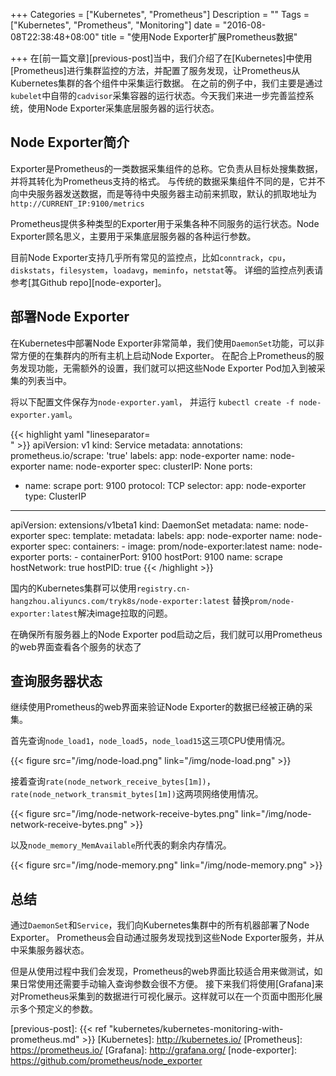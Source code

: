 +++
Categories = ["Kubernetes", "Prometheus"]
Description = ""
Tags = ["Kubernetes", "Prometheus", "Monitoring"]
date = "2016-08-08T22:38:48+08:00"
title = "使用Node Exporter扩展Prometheus数据"

+++
在[前一篇文章][previous-post]当中，我们介绍了在[Kubernetes]中使用[Prometheus]进行集群监控的方法，并配置了服务发现，让Prometheus从Kubernetes集群的各个组件中采集运行数据。
在之前的例子中，我们主要是通过`kubelet`中自带的`cadvisor`采集容器的运行状态。今天我们来进一步完善监控系统，使用Node Exporter采集底层服务器的运行状态。

## Node Exporter简介

Exporter是Prometheus的一类数据采集组件的总称。它负责从目标处搜集数据，并将其转化为Prometheus支持的格式。
与传统的数据采集组件不同的是，它并不向中央服务器发送数据，而是等待中央服务器主动前来抓取，默认的抓取地址为`http://CURRENT_IP:9100/metrics`

Prometheus提供多种类型的Exporter用于采集各种不同服务的运行状态。Node Exporter顾名思义，主要用于采集底层服务器的各种运行参数。

目前Node Exporter支持几乎所有常见的监控点，比如`conntrack`，`cpu`，`diskstats`，`filesystem`，`loadavg`，`meminfo`，`netstat`等。
详细的监控点列表请参考[其Github repo][node-exporter]。

## 部署Node Exporter

在Kubernetes中部署Node Exporter非常简单，我们使用`DaemonSet`功能，可以非常方便的在集群内的所有主机上启动Node Exporter。
在配合上Prometheus的服务发现功能，无需额外的设置，我们就可以把这些Node Exporter Pod加入到被采集的列表当中。

将以下配置文件保存为`node-exporter.yaml`， 并运行 `kubectl create -f node-exporter.yaml`。

{{< highlight yaml "lineseparator=<br>" >}}
apiVersion: v1
kind: Service
metadata:
  annotations:
    prometheus.io/scrape: 'true'
  labels:
    app: node-exporter
    name: node-exporter
  name: node-exporter
spec:
  clusterIP: None
  ports:
  - name: scrape
    port: 9100
    protocol: TCP
  selector:
    app: node-exporter
  type: ClusterIP
----
apiVersion: extensions/v1beta1
kind: DaemonSet
metadata:
  name: node-exporter
spec:
  template:
    metadata:
      labels:
        app: node-exporter
      name: node-exporter
    spec:
      containers:
      - image: prom/node-exporter:latest
        name: node-exporter
        ports:
        - containerPort: 9100
          hostPort: 9100
          name: scrape
      hostNetwork: true
      hostPID: true
{{< /highlight >}}

国内的Kubernetes集群可以使用`registry.cn-hangzhou.aliyuncs.com/tryk8s/node-exporter:latest`
替换`prom/node-exporter:latest`解决image拉取的问题。

在确保所有服务器上的Node Exporter pod启动之后，我们就可以用Prometheus的web界面查看各个服务的状态了

## 查询服务器状态

继续使用Prometheus的web界面来验证Node Exporter的数据已经被正确的采集。

首先查询`node_load1`，`node_load5`，`node_load15`这三项CPU使用情况。

{{< figure src="/img/node-load.png" link="/img/node-load.png" >}}

接着查询`rate(node_network_receive_bytes[1m])`，`rate(node_network_transmit_bytes[1m])`这两项网络使用情况。

{{< figure src="/img/node-network-receive-bytes.png" link="/img/node-network-receive-bytes.png" >}}

以及`node_memory_MemAvailable`所代表的剩余内存情况。

{{< figure src="/img/node-memory.png" link="/img/node-memory.png" >}}

## 总结

通过`DaemonSet`和`Service`，我们向Kubernetes集群中的所有机器部署了Node Exporter。
Prometheus会自动通过服务发现找到这些Node Exporter服务，并从中采集服务器状态。

但是从使用过程中我们会发现，Prometheus的web界面比较适合用来做测试，如果日常使用还需要手动输入查询参数会很不方便。
接下来我们将使用[Grafana]来对Prometheus采集到的数据进行可视化展示。这样就可以在一个页面中图形化展示多个预定义的参数。

[previous-post]: {{< ref "kubernetes/kubernetes-monitoring-with-prometheus.md" >}}
[Kubernetes]: http://kubernetes.io/
[Prometheus]: https://prometheus.io/
[Grafana]: http://grafana.org/
[node-exporter]: https://github.com/prometheus/node_exporter
